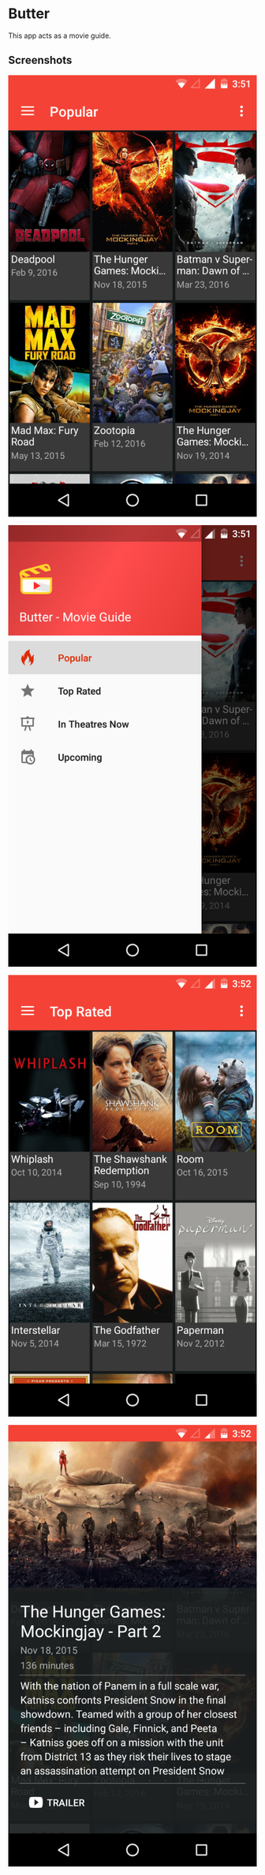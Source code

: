 # Butter

This app acts as a movie guide.

## Screenshots

![Main Screen](https://raw.githubusercontent.com/chaitanyanettem/Butter/master/Screenshots/Screenshot_20160322-155142.png)  

![Navigation Drawer](https://raw.githubusercontent.com/chaitanyanettem/Butter/master/Screenshots/Screenshot_20160322-155201.png)  

![Top Rated](https://raw.githubusercontent.com/chaitanyanettem/Butter/master/Screenshots/Screenshot_20160322-155215.png)  

![Detail Screen](https://raw.githubusercontent.com/chaitanyanettem/Butter/master/Screenshots/Screenshot_20160322-155258.png)  
